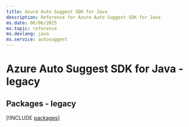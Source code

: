 ```yaml
---
title: Azure Auto Suggest SDK for Java
description: Reference for Azure Auto Suggest SDK for Java
ms.date: 06/06/2025
ms.topic: reference
ms.devlang: java
ms.service: autosuggest
---
```

# Azure Auto Suggest SDK for Java - legacy
## Packages - legacy
[!INCLUDE [packages](auto-suggest-index.md)]
